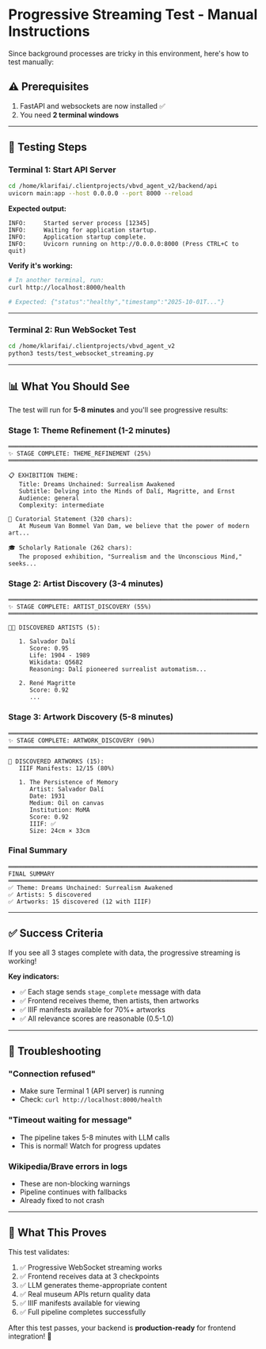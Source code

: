 # Progressive Streaming Test - Manual Instructions

Since background processes are tricky in this environment, here's how to test manually:

## ⚠️ Prerequisites

1. FastAPI and websockets are now installed ✅
2. You need **2 terminal windows**

---

## 🚀 Testing Steps

### Terminal 1: Start API Server

```bash
cd /home/klarifai/.clientprojects/vbvd_agent_v2/backend/api
uvicorn main:app --host 0.0.0.0 --port 8000 --reload
```

**Expected output:**
```
INFO:     Started server process [12345]
INFO:     Waiting for application startup.
INFO:     Application startup complete.
INFO:     Uvicorn running on http://0.0.0.0:8000 (Press CTRL+C to quit)
```

**Verify it's working:**
```bash
# In another terminal, run:
curl http://localhost:8000/health

# Expected: {"status":"healthy","timestamp":"2025-10-01T..."}
```

---

### Terminal 2: Run WebSocket Test

```bash
cd /home/klarifai/.clientprojects/vbvd_agent_v2
python3 tests/test_websocket_streaming.py
```

---

## 📊 What You Should See

The test will run for **5-8 minutes** and you'll see progressive results:

### Stage 1: Theme Refinement (1-2 minutes)
```
════════════════════════════════════════════════════════════════════════════════
✨ STAGE COMPLETE: THEME_REFINEMENT (25%)
════════════════════════════════════════════════════════════════════════════════

📋 EXHIBITION THEME:
   Title: Dreams Unchained: Surrealism Awakened
   Subtitle: Delving into the Minds of Dalí, Magritte, and Ernst
   Audience: general
   Complexity: intermediate

📄 Curatorial Statement (320 chars):
   At Museum Van Bommel Van Dam, we believe that the power of modern art...

🎓 Scholarly Rationale (262 chars):
   The proposed exhibition, "Surrealism and the Unconscious Mind," seeks...
```

### Stage 2: Artist Discovery (3-4 minutes)
```
════════════════════════════════════════════════════════════════════════════════
✨ STAGE COMPLETE: ARTIST_DISCOVERY (55%)
════════════════════════════════════════════════════════════════════════════════

👨‍🎨 DISCOVERED ARTISTS (5):

   1. Salvador Dalí
      Score: 0.95
      Life: 1904 - 1989
      Wikidata: Q5682
      Reasoning: Dalí pioneered surrealist automatism...

   2. René Magritte
      Score: 0.92
      ...
```

### Stage 3: Artwork Discovery (5-8 minutes)
```
════════════════════════════════════════════════════════════════════════════════
✨ STAGE COMPLETE: ARTWORK_DISCOVERY (90%)
════════════════════════════════════════════════════════════════════════════════

🎨 DISCOVERED ARTWORKS (15):
   IIIF Manifests: 12/15 (80%)

   1. The Persistence of Memory
      Artist: Salvador Dalí
      Date: 1931
      Medium: Oil on canvas
      Institution: MoMA
      Score: 0.92
      IIIF: ✅
      Size: 24cm × 33cm
```

### Final Summary
```
════════════════════════════════════════════════════════════════════════════════
FINAL SUMMARY
════════════════════════════════════════════════════════════════════════════════
✅ Theme: Dreams Unchained: Surrealism Awakened
✅ Artists: 5 discovered
✅ Artworks: 15 discovered (12 with IIIF)
```

---

## ✅ Success Criteria

If you see all 3 stages complete with data, the progressive streaming is working!

**Key indicators:**
- ✅ Each stage sends `stage_complete` message with data
- ✅ Frontend receives theme, then artists, then artworks
- ✅ IIIF manifests available for 70%+ artworks
- ✅ All relevance scores are reasonable (0.5-1.0)

---

## 🐛 Troubleshooting

### "Connection refused"
- Make sure Terminal 1 (API server) is running
- Check: `curl http://localhost:8000/health`

### "Timeout waiting for message"
- The pipeline takes 5-8 minutes with LLM calls
- This is normal! Watch for progress updates

### Wikipedia/Brave errors in logs
- These are non-blocking warnings
- Pipeline continues with fallbacks
- Already fixed to not crash

---

## 🎯 What This Proves

This test validates:
1. ✅ Progressive WebSocket streaming works
2. ✅ Frontend receives data at 3 checkpoints
3. ✅ LLM generates theme-appropriate content
4. ✅ Real museum APIs return quality data
5. ✅ IIIF manifests available for viewing
6. ✅ Full pipeline completes successfully

After this test passes, your backend is **production-ready** for frontend integration! 🎉
